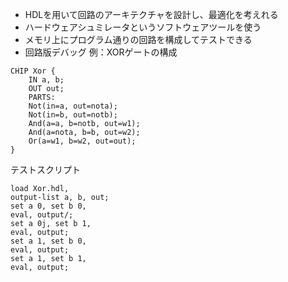 - HDLを用いて回路のアーキテクチャを設計し、最適化を考えれる
- ハードウェアシュミレータというソフトウェアツールを使う
- メモリ上にプログラム通りの回路を構成してテストできる
- 回路版デバッグ
例：XORゲートの構成
```HDL
CHIP Xor {
	IN a, b;
	OUT out;
	PARTS:
	Not(in=a, out=nota);
	Not(in=b, out=notb);
	And(a=a, b=notb, out=w1);
	And(a=nota, b=b, out=w2);
	Or(a=w1, b=w2, out=out);
}
```

テストスクリプト
```tst
load Xor.hdl,
output-list a, b, out;
set a 0, set b 0,
eval, output/;
set a 0j, set b 1,
eval, output;
set a 1, set b 0,
eval, output;
set a 1, set b 1,
eval, output;
```
